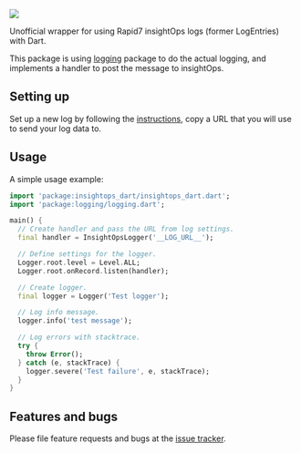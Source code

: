 ![](https://github.com/ookami-kb/insightops_dart/workflows/Dart%20CI/badge.svg)

Unofficial wrapper for using Rapid7 insightOps logs (former LogEntries) with Dart.

This package is using [logging](https://pub.dev/packages/logging) package to do the actual logging, and implements a handler to post the message to insightOps.

## Setting up

Set up a new log by following the [instructions](https://insightops.help.rapid7.com/docs/insightops-webhook#section-create-a-log-to-send-your-data-to), copy a URL that you will use to send your log data to.

## Usage

A simple usage example:

```dart
import 'package:insightops_dart/insightops_dart.dart';
import 'package:logging/logging.dart';

main() {
  // Create handler and pass the URL from log settings.
  final handler = InsightOpsLogger('__LOG_URL__');

  // Define settings for the logger.
  Logger.root.level = Level.ALL;
  Logger.root.onRecord.listen(handler);

  // Create logger.
  final logger = Logger('Test logger');

  // Log info message.
  logger.info('test message');

  // Log errors with stacktrace.
  try {
    throw Error();
  } catch (e, stackTrace) {
    logger.severe('Test failure', e, stackTrace);
  }
}
```

## Features and bugs

Please file feature requests and bugs at the [issue tracker][tracker].

[tracker]: https://github.com/ookami-kb/insightops_dart/issues
